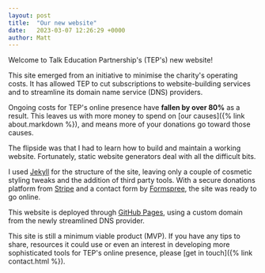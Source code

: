 ```yaml
---
layout: post
title:  "Our new website"
date:   2023-03-07 12:26:29 +0000
author: Matt
---
```

Welcome to Talk Education Partnership's (TEP's) new website!

This site emerged from an initiative to minimise the charity's operating costs. It has allowed TEP to cut subscriptions to website-building services and to streamline its domain name service (DNS) providers. 

Ongoing costs for TEP's online presence have __fallen by over 80%__ as a result. This leaves us with more money to spend on [our causes]({% link about.markdown %}), and means more of your donations go toward those causes.

The flipside was that I had to learn how to build and maintain a working website. Fortunately, static website generators deal with all the difficult bits. 

I used [Jekyll](https://jekyllrb.com/) for the structure of the site, leaving only a couple of cosmetic styling tweaks and the addition of third party tools. With a secure donations platform from [Stripe](https://stripe.com/) and a contact form by [Formspree](https://formspree.io/), the site was ready to go online.

This website is deployed through [GitHub Pages](https://pages.github.com/), using a custom domain from the newly streamlined DNS provider. 

This site is still a minimum viable product (MVP). If you have any tips to share, resources it could use or even an interest in developing more sophisticated tools for TEP's online presence, please [get in touch]({% link contact.html %}). 